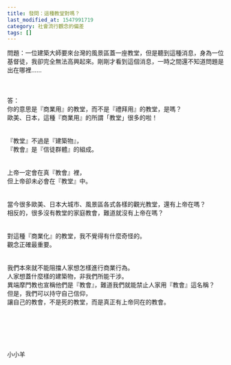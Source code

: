 ```yaml
---
title: 發問：這種教堂對嗎？
last_modified_at: 1547991719
category: 社會流行觀念的偏差
tags: []
---
```


<p>問題：一位建築大師要來台灣的風景區蓋一座教堂，但是聽到這種消息，身為一位基督徒，我卻完全無法高興起來。剛剛才看到這個消息，一時之間還不知道問題是出在哪裡......<br/><br/><!--more--><br/><br/>答：<br/>你的意思是『商業用』的教堂，而不是『禮拜用』的教堂，是嗎？<br/>歐美、日本，這種『商業用』的所謂「教堂」很多的啦！<br/> <br/><br/>『教堂』不過是『建築物』，<br/>『教會』是『信徒群體』的組成。<br/> <br/><br/>上帝一定會在真『教會』裡，<br/>但上帝卻未必會在『教堂』中。<br/> <br/><br/>當今很多歐美、日本大城市、風景區各式各樣的觀光教堂，還有上帝在嗎？<br/>相反的，很多沒有教堂的家庭教會，難道就沒有上帝在嗎？<br/> <br/><br/>對這種『商業化』的教堂，我不覺得有什麼奇怪的。<br/>觀念正確最重要。<br/> <br/><br/>我們本來就不能阻擋人家想怎樣進行商業行為。<br/>人家想蓋什麼樣的建築物，非我們所能干涉。<br/>異端摩門教也宣稱他們是『教會』，難道我們就能禁止人家用『教會』這名稱？<br/>但是，我們可以持守自己信仰，<br/>讓自己的教會，不是死的教堂，而是真正有上帝同在的教會。 <br/><br/><br/><br/><br/><br/><br/>小小羊<br/><br/><br/><br/><br/><br/>
</p>